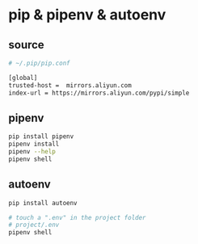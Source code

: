 # pip & pipenv & autoenv

## source

```bash
# ~/.pip/pip.conf

[global]
trusted-host =  mirrors.aliyun.com
index-url = https://mirrors.aliyun.com/pypi/simple
```

## pipenv

```bash
pip install pipenv
pipenv install
pipenv --help
pipenv shell
```

## autoenv

```bash
pip install autoenv

# touch a ".env" in the project folder
# project/.env
pipenv shell
```
